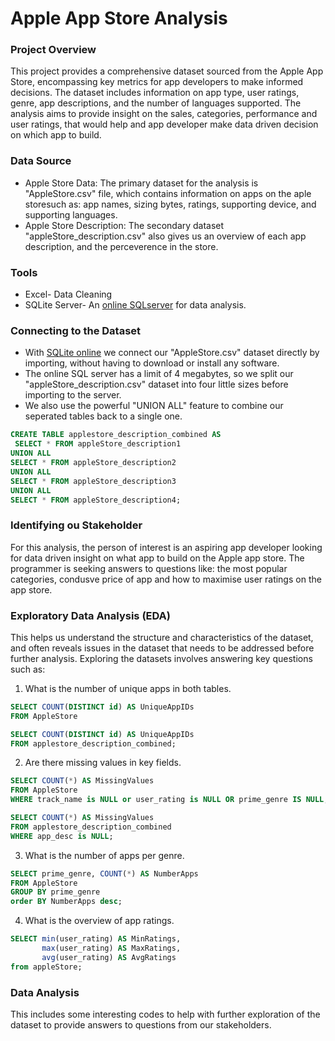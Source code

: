 # Apple App Store Analysis

### Project Overview
This project provides a comprehensive dataset sourced from the Apple App Store, encompassing key metrics for app developers to make informed decisions. The dataset includes information on app type, user ratings, genre, app descriptions, and the number of languages supported. The analysis aims to provide insight on the sales, categories, performance and user ratings, that would help and app developer make data driven decision on which app to build. 

### Data  Source
- Apple Store Data: The primary dataset for the analysis is "AppleStore.csv" file, which contains information on apps on the aple storesuch as: app names, sizing bytes, ratings, supporting device, and supporting languages.
- Apple Store Description: The secondary dataset "appleStore_description.csv" also gives us an overview of each app description, and the perceverence in the store.

### Tools
- Excel- Data Cleaning 
- SQLite Server- An [online SQLserver](https://sqliteonline.com/) for data analysis.

### Connecting to the Dataset
- With [SQLite online](https://sqliteonline.com/) we connect our "AppleStore.csv" dataset directly by importing, without having to download or install any software.
- The online SQL server has a limit of 4 megabytes, so we split our "appleStore_description.csv" dataset into four little sizes before importing to the server.
- We also use the powerful "UNION ALL" feature to combine our seperated tables back to a single one.

  
```sql
CREATE TABLE applestore_description_combined AS 
 SELECT * FROM appleStore_description1
UNION ALL
SELECT * FROM appleStore_description2
UNION ALL
SELECT * FROM appleStore_description3
UNION ALL
SELECT * FROM appleStore_description4;
```


### Identifying ou Stakeholder 
For this analysis, the person of interest is an aspiring app developer looking for data driven insight on what app to build on the Apple app store. The programmer is seeking answers to questions like: the most popular categories, condusve price of app and how to maximise user ratings on the app store.

### Exploratory Data Analysis (EDA)
This helps us understand the structure and characteristics of the dataset, and often reveals issues in the dataset that needs to be addressed before further analysis. Exploring the datasets involves answering key questions such as:
1. What is the number of unique apps in both tables.
```sql
SELECT COUNT(DISTINCT id) AS UniqueAppIDs
FROM AppleStore

SELECT COUNT(DISTINCT id) AS UniqueAppIDs
FROM applestore_description_combined;
```
  
2. Are there missing values in key fields.
```sql
SELECT COUNT(*) AS MissingValues
FROM AppleStore
WHERE track_name is NULL or user_rating is NULL OR prime_genre IS NULL;

SELECT COUNT(*) AS MissingValues
FROM applestore_description_combined
WHERE app_desc is NULL;
```

3. What is the number of apps per genre.
```sql
SELECT prime_genre, COUNT(*) AS NumberApps
FROM AppleStore
GROUP BY prime_genre 
order BY NumberApps desc;
```

4. What is the overview of app ratings.
```sql
SELECT min(user_rating) AS MinRatings, 
	   max(user_rating) AS MaxRatings,
       avg(user_rating) AS AvgRatings 
from appleStore;
```

### Data Analysis
This includes some interesting codes to help with further exploration of the dataset to provide answers to questions from our stakeholders.

